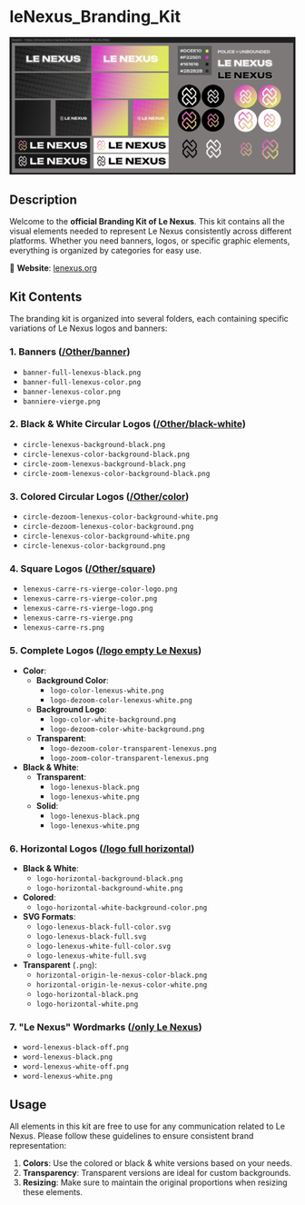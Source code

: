 # leNexus_Branding_Kit

![Readme](https://raw.githubusercontent.com/leNexusFr/leNexus_Branding_Kit/main/Other/readme.png)

## Description

Welcome to the **official Branding Kit of Le Nexus**. This kit contains all the visual elements needed to represent Le Nexus consistently across different platforms. Whether you need banners, logos, or specific graphic elements, everything is organized by categories for easy use.

🔗 **Website**: [lenexus.org](https://lenexus.org)

## Kit Contents

The branding kit is organized into several folders, each containing specific variations of Le Nexus logos and banners:

### 1. **Banners** ([/Other/banner](https://github.com/leNexusFr/leNexus_Branding_Kit/tree/main/Other/banner))

- `banner-full-lenexus-black.png`
- `banner-full-lenexus-color.png`
- `banner-lenexus-color.png`
- `banniere-vierge.png`

### 2. **Black & White Circular Logos** ([/Other/black-white](https://github.com/leNexusFr/leNexus_Branding_Kit/tree/main/Other/black-white))

- `circle-lenexus-background-black.png`
- `circle-lenexus-color-background-black.png`
- `circle-zoom-lenexus-background-black.png`
- `circle-zoom-lenexus-color-background-black.png`

### 3. **Colored Circular Logos** ([/Other/color](https://github.com/leNexusFr/leNexus_Branding_Kit/tree/main/Other/color))

- `circle-dezoom-lenexus-color-background-white.png`
- `circle-dezoom-lenexus-color-background.png`
- `circle-lenexus-color-background-white.png`
- `circle-lenexus-color-background.png`

### 4. **Square Logos** ([/Other/square](https://github.com/leNexusFr/leNexus_Branding_Kit/tree/main/Other/square))

- `lenexus-carre-rs-vierge-color-logo.png`
- `lenexus-carre-rs-vierge-color.png`
- `lenexus-carre-rs-vierge-logo.png`
- `lenexus-carre-rs-vierge.png`
- `lenexus-carre-rs.png`

### 5. **Complete Logos** ([/logo empty Le Nexus](https://github.com/leNexusFr/leNexus_Branding_Kit/tree/main/logo%20empty%20_Le%20Nexus_))

- **Color**:
  - **Background Color**:
    - `logo-color-lenexus-white.png`
    - `logo-dezoom-color-lenexus-white.png`
  - **Background Logo**:
    - `logo-color-white-background.png`
    - `logo-dezoom-color-white-background.png`
  - **Transparent**:
    - `logo-dezoom-color-transparent-lenexus.png`
    - `logo-zoom-color-transparent-lenexus.png`
- **Black & White**:
  - **Transparent**:
    - `logo-lenexus-black.png`
    - `logo-lenexus-white.png`
  - **Solid**:
    - `logo-lenexus-black.png`
    - `logo-lenexus-white.png`

### 6. **Horizontal Logos** ([/logo full horizontal](https://github.com/leNexusFr/leNexus_Branding_Kit/tree/main/logo%20full%20horizontal))

- **Black & White**:
  - `logo-horizontal-background-black.png`
  - `logo-horizontal-background-white.png`
- **Colored**:
  - `logo-horizontal-white-background-color.png`
- **SVG Formats**:
  - `logo-lenexus-black-full-color.svg`
  - `logo-lenexus-black-full.svg`
  - `logo-lenexus-white-full-color.svg`
  - `logo-lenexus-white-full.svg`
- **Transparent** (`.png`):
  - `horizontal-origin-le-nexus-color-black.png`
  - `horizontal-origin-le-nexus-color-white.png`
  - `logo-horizontal-black.png`
  - `logo-horizontal-white.png`

### 7. **"Le Nexus" Wordmarks** ([/only Le Nexus](https://github.com/leNexusFr/leNexus_Branding_Kit/tree/main/only%20_Le%20Nexus_))

- `word-lenexus-black-off.png`
- `word-lenexus-black.png`
- `word-lenexus-white-off.png`
- `word-lenexus-white.png`

## Usage

All elements in this kit are free to use for any communication related to Le Nexus. Please follow these guidelines to ensure consistent brand representation:

1. **Colors**: Use the colored or black & white versions based on your needs.
2. **Transparency**: Transparent versions are ideal for custom backgrounds.
3. **Resizing**: Make sure to maintain the original proportions when resizing these elements.
